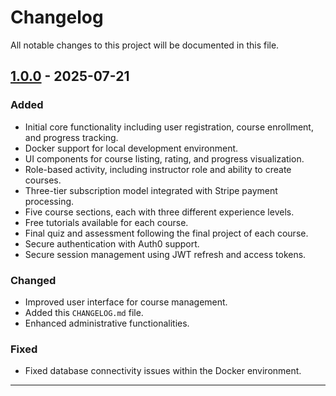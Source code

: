 # Changelog

All notable changes to this project will be documented in this file.

## [1.0.0] - 2025-07-21

### Added
- Initial core functionality including user registration, course enrollment, and progress tracking.
- Docker support for local development environment.
- UI components for course listing, rating, and progress visualization.
- Role-based activity, including instructor role and ability to create courses.
- Three-tier subscription model integrated with Stripe payment processing.
- Five course sections, each with three different experience levels.
- Free tutorials available for each course.
- Final quiz and assessment following the final project of each course.
- Secure authentication with Auth0 support.
- Secure session management using JWT refresh and access tokens.

### Changed
- Improved user interface for course management.
- Added this `CHANGELOG.md` file.
- Enhanced administrative functionalities.

### Fixed
- Fixed database connectivity issues within the Docker environment.


---

[1.0.0]: https://github.com/ismiljanic/SyntaxBase/tree/v1.0